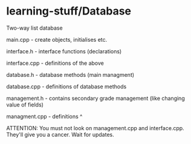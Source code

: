 # learning-stuff/Database
Two-way list database

main.cpp - create objects, initialises etc.

interface.h - interface functions (declarations)

interface.cpp - definitions of the above

database.h - database methods (main managment)

database.cpp - definitions of database methods

management.h - contains secondary grade management (like changing value of fields)

managment.cpp - definitions ^

ATTENTION: You must not look on management.cpp and interface.cpp. They'll give you a cancer.
Wait for updates.
